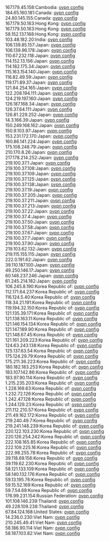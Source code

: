 167.179.45.158:Cambodia: [ovpn config](vpn/167_179_45_158.ovpn)  
184.65.160.181:Canada: [ovpn config](vpn/184_65_160_181.ovpn)  
24.80.145.155:Canada: [ovpn config](vpn/24_80_145_155.ovpn)  
167.179.50.163:Hong Kong: [ovpn config](vpn/167_179_50_163.ovpn)  
167.179.50.163:Hong Kong: [ovpn config](vpn/167_179_50_163.ovpn)  
58.152.137.168:Hong Kong: [ovpn config](vpn/58_152_137_168.ovpn)  
103.48.182.20:India: [ovpn config](vpn/103_48_182_20.ovpn)  
106.139.85.157:Japan: [ovpn config](vpn/106_139_85_157.ovpn)  
106.139.96.178:Japan: [ovpn config](vpn/106_139_96_178.ovpn)  
110.67.232.118:Japan: [ovpn config](vpn/110_67_232_118.ovpn)  
114.152.13.156:Japan: [ovpn config](vpn/114_152_13_156.ovpn)  
114.182.175.34:Japan: [ovpn config](vpn/114_182_175_34.ovpn)  
115.163.154.140:Japan: [ovpn config](vpn/115_163_154_140.ovpn)  
116.82.49.59:Japan: [ovpn config](vpn/116_82_49_59.ovpn)  
119.171.89.37:Japan: [ovpn config](vpn/119_171_89_37.ovpn)  
121.84.254.165:Japan: [ovpn config](vpn/121_84_254_165.ovpn)  
122.208.194.111:Japan: [ovpn config](vpn/122_208_194_111.ovpn)  
124.219.197.160:Japan: [ovpn config](vpn/124_219_197_160.ovpn)  
126.187.168.34:Japan: [ovpn config](vpn/126_187_168_34.ovpn)  
126.37.64.111:Japan: [ovpn config](vpn/126_37_64_111.ovpn)  
126.81.229.252:Japan: [ovpn config](vpn/126_81_229_252.ovpn)  
14.3.166.39:Japan: [ovpn config](vpn/14_3_166_39.ovpn)  
150.249.168.162:Japan: [ovpn config](vpn/150_249_168_162.ovpn)  
150.9.103.97:Japan: [ovpn config](vpn/150_9_103_97.ovpn)  
153.231.172.170:Japan: [ovpn config](vpn/153_231_172_170.ovpn)  
160.86.141.224:Japan: [ovpn config](vpn/160_86_141_224.ovpn)  
175.108.248.79:Japan: [ovpn config](vpn/175_108_248_79.ovpn)  
210.170.8.26:Japan: [ovpn config](vpn/210_170_8_26.ovpn)  
217.178.214.252:Japan: [ovpn config](vpn/217_178_214_252.ovpn)  
219.100.37.1:Japan: [ovpn config](vpn/219_100_37_1.ovpn)  
219.100.37.108:Japan: [ovpn config](vpn/219_100_37_108.ovpn)  
219.100.37.109:Japan: [ovpn config](vpn/219_100_37_109.ovpn)  
219.100.37.125:Japan: [ovpn config](vpn/219_100_37_125.ovpn)  
219.100.37.138:Japan: [ovpn config](vpn/219_100_37_138.ovpn)  
219.100.37.19:Japan: [ovpn config](vpn/219_100_37_19.ovpn)  
219.100.37.205:Japan: [ovpn config](vpn/219_100_37_205.ovpn)  
219.100.37.211:Japan: [ovpn config](vpn/219_100_37_211.ovpn)  
219.100.37.213:Japan: [ovpn config](vpn/219_100_37_213.ovpn)  
219.100.37.22:Japan: [ovpn config](vpn/219_100_37_22.ovpn)  
219.100.37.4:Japan: [ovpn config](vpn/219_100_37_4.ovpn)  
219.100.37.50:Japan: [ovpn config](vpn/219_100_37_50.ovpn)  
219.100.37.58:Japan: [ovpn config](vpn/219_100_37_58.ovpn)  
219.100.37.67:Japan: [ovpn config](vpn/219_100_37_67.ovpn)  
219.100.37.7:Japan: [ovpn config](vpn/219_100_37_7.ovpn)  
219.100.37.90:Japan: [ovpn config](vpn/219_100_37_90.ovpn)  
219.103.62.132:Japan: [ovpn config](vpn/219_103_62_132.ovpn)  
219.115.155.115:Japan: [ovpn config](vpn/219_115_155_115.ovpn)  
222.0.191.62:Japan: [ovpn config](vpn/222_0_191_62.ovpn)  
39.110.187.100:Japan: [ovpn config](vpn/39_110_187_100.ovpn)  
49.250.146.17:Japan: [ovpn config](vpn/49_250_146_17.ovpn)  
60.148.237.246:Japan: [ovpn config](vpn/60_148_237_246.ovpn)  
61.245.214.182:Japan: [ovpn config](vpn/61_245_214_182.ovpn)  
106.245.8.190:Korea Republic of: [ovpn config](vpn/106_245_8_190.ovpn)  
112.171.64.237:Korea Republic of: [ovpn config](vpn/112_171_64_237.ovpn)  
116.124.5.40:Korea Republic of: [ovpn config](vpn/116_124_5_40.ovpn)  
118.34.21.191:Korea Republic of: [ovpn config](vpn/118_34_21_191.ovpn)  
119.194.32.150:Korea Republic of: [ovpn config](vpn/119_194_32_150.ovpn)  
121.135.39.171:Korea Republic of: [ovpn config](vpn/121_135_39_171.ovpn)  
121.138.163.11:Korea Republic of: [ovpn config](vpn/121_138_163_11.ovpn)  
121.146.154.134:Korea Republic of: [ovpn config](vpn/121_146_154_134.ovpn)  
121.147.189.90:Korea Republic of: [ovpn config](vpn/121_147_189_90.ovpn)  
121.148.67.45:Korea Republic of: [ovpn config](vpn/121_148_67_45.ovpn)  
121.161.209.223:Korea Republic of: [ovpn config](vpn/121_161_209_223.ovpn)  
124.63.243.138:Korea Republic of: [ovpn config](vpn/124_63_243_138.ovpn)  
125.137.63.54:Korea Republic of: [ovpn config](vpn/125_137_63_54.ovpn)  
175.124.29.79:Korea Republic of: [ovpn config](vpn/175_124_29_79.ovpn)  
175.211.36.223:Korea Republic of: [ovpn config](vpn/175_211_36_223.ovpn)  
180.182.183.253:Korea Republic of: [ovpn config](vpn/180_182_183_253.ovpn)  
183.107.142.86:Korea Republic of: [ovpn config](vpn/183_107_142_86.ovpn)  
183.97.90.114:Korea Republic of: [ovpn config](vpn/183_97_90_114.ovpn)  
1.215.235.203:Korea Republic of: [ovpn config](vpn/1_215_235_203.ovpn)  
1.228.169.63:Korea Republic of: [ovpn config](vpn/1_228_169_63.ovpn)  
1.232.72.126:Korea Republic of: [ovpn config](vpn/1_232_72_126.ovpn)  
1.242.47.128:Korea Republic of: [ovpn config](vpn/1_242_47_128.ovpn)  
1.244.129.23:Korea Republic of: [ovpn config](vpn/1_244_129_23.ovpn)  
211.112.210.57:Korea Republic of: [ovpn config](vpn/211_112_210_57.ovpn)  
211.49.162.172:Korea Republic of: [ovpn config](vpn/211_49_162_172.ovpn)  
219.240.49.7:Korea Republic of: [ovpn config](vpn/219_240_49_7.ovpn)  
219.241.148.239:Korea Republic of: [ovpn config](vpn/219_241_148_239.ovpn)  
220.122.103.230:Korea Republic of: [ovpn config](vpn/220_122_103_230.ovpn)  
220.126.254.242:Korea Republic of: [ovpn config](vpn/220_126_254_242.ovpn)  
222.108.165.85:Korea Republic of: [ovpn config](vpn/222_108_165_85.ovpn)  
222.109.225.16:Korea Republic of: [ovpn config](vpn/222_109_225_16.ovpn)  
222.98.255.78:Korea Republic of: [ovpn config](vpn/222_98_255_78.ovpn)  
39.118.69.156:Korea Republic of: [ovpn config](vpn/39_118_69_156.ovpn)  
39.119.62.230:Korea Republic of: [ovpn config](vpn/39_119_62_230.ovpn)  
58.121.133.109:Korea Republic of: [ovpn config](vpn/58_121_133_109.ovpn)  
58.140.132.176:Korea Republic of: [ovpn config](vpn/58_140_132_176.ovpn)  
59.13.195.76:Korea Republic of: [ovpn config](vpn/59_13_195_76.ovpn)  
59.15.52.169:Korea Republic of: [ovpn config](vpn/59_15_52_169.ovpn)  
59.7.54.69:Korea Republic of: [ovpn config](vpn/59_7_54_69.ovpn)  
176.99.231.154:Russian Federation: [ovpn config](vpn/176_99_231_154.ovpn)  
101.108.146.239:Thailand: [ovpn config](vpn/101_108_146_239.ovpn)  
49.228.109.238:Thailand: [ovpn config](vpn/49_228_109_238.ovpn)  
67.84.124.168:United States: [ovpn config](vpn/67_84_124_168.ovpn)  
14.236.0.230:Viet Nam: [ovpn config](vpn/14_236_0_230.ovpn)  
210.245.49.41:Viet Nam: [ovpn config](vpn/210_245_49_41.ovpn)  
58.186.90.114:Viet Nam: [ovpn config](vpn/58_186_90_114.ovpn)  
58.187.103.82:Viet Nam: [ovpn config](vpn/58_187_103_82.ovpn)  
